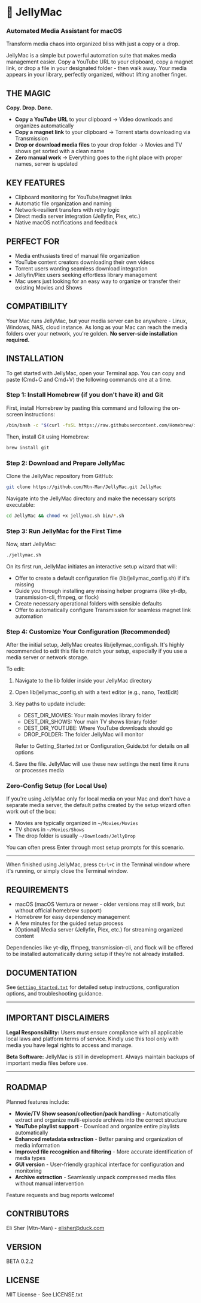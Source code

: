 # 🪼 JellyMac

### Automated Media Assistant for macOS

Transform media chaos into organized bliss with just a copy or a drop.

JellyMac is a simple but powerful automation suite that makes media management easier. Copy a YouTube URL to your clipboard, copy a magnet link, or drop a file in your designated folder - then walk away. Your media appears in your library, perfectly organized, without lifting another finger.

## THE MAGIC

**Copy. Drop. Done.**

- **Copy a YouTube URL** to your clipboard → Video downloads and organizes automatically
- **Copy a magnet link** to your clipboard → Torrent starts downloading via Transmission  
- **Drop or download media files** to your drop folder → Movies and TV shows get sorted with a clean name
- **Zero manual work** → Everything goes to the right place with proper names, server is updated

## KEY FEATURES

- Clipboard monitoring for YouTube/magnet links
- Automatic file organization and naming
- Network-resilient transfers with retry logic  
- Direct media server integration (Jellyfin, Plex, etc.)
- Native macOS notifications and feedback

## PERFECT FOR

- Media enthusiasts tired of manual file organization
- YouTube content creators downloading their own videos
- Torrent users wanting seamless download integration
- Jellyfin/Plex users seeking effortless library management
- Mac users just looking for an easy way to organize or transfer their existing Movies and Shows

## COMPATIBILITY

Your Mac runs JellyMac, but your media server can be anywhere - Linux, Windows, NAS, cloud instance. As long as your Mac can reach the media folders over your network, you're golden. **No server-side installation required.**

## INSTALLATION

To get started with JellyMac, open your Terminal app. You can copy and paste (Cmd+C and Cmd+V) the following commands one at a time.

### Step 1: Install Homebrew (if you don't have it) and Git

First, install Homebrew by pasting this command and following the on-screen instructions:

```bash
/bin/bash -c "$(curl -fsSL https://raw.githubusercontent.com/Homebrew/install/HEAD/install.sh)"
```

Then, install Git using Homebrew:

```bash
brew install git
```

### Step 2: Download and Prepare JellyMac

Clone the JellyMac repository from GitHub:

```bash
git clone https://github.com/Mtn-Man/JellyMac.git JellyMac
```

Navigate into the JellyMac directory and make the necessary scripts executable:

```bash
cd JellyMac && chmod +x jellymac.sh bin/*.sh
```

### Step 3: Run JellyMac for the First Time

Now, start JellyMac:

```bash
./jellymac.sh
```

On its first run, JellyMac initiates an interactive setup wizard that will:
- Offer to create a default configuration file (lib/jellymac_config.sh) if it's missing
- Guide you through installing any missing helper programs (like yt-dlp, transmission-cli, ffmpeg, or flock)
- Create necessary operational folders with sensible defaults
- Offer to automatically configure Transmission for seamless magnet link automation

### Step 4: Customize Your Configuration (Recommended)

After the initial setup, JellyMac creates lib/jellymac_config.sh. It's highly recommended to edit this file to match your setup, especially if you use a media server or network storage.

To edit:
1. Navigate to the lib folder inside your JellyMac directory
2. Open lib/jellymac_config.sh with a text editor (e.g., nano, TextEdit)
3. Key paths to update include:
   - DEST_DIR_MOVIES: Your main movies library folder
   - DEST_DIR_SHOWS: Your main TV shows library folder
   - DEST_DIR_YOUTUBE: Where YouTube downloads should go
   - DROP_FOLDER: The folder JellyMac will monitor
   
   Refer to Getting_Started.txt or Configuration_Guide.txt for details on all options
4. Save the file. JellyMac will use these new settings the next time it runs or processes media

### Zero-Config Setup (for Local Use)

If you're using JellyMac only for local media on your Mac and don't have a separate media server, the default paths created by the setup wizard often work out of the box:
- Movies are typically organized in `~/Movies/Movies`
- TV shows in `~/Movies/Shows` 
- The drop folder is usually `~/Downloads/JellyDrop`

You can often press Enter through most setup prompts for this scenario.

---

When finished using JellyMac, press `Ctrl+C` in the Terminal window where it's running, or simply close the Terminal window.

## REQUIREMENTS

- macOS (macOS Ventura or newer - older versions may still work, but without official homebrew support)
- Homebrew for easy dependency management
- A few minutes for the guided setup process
- [Optional] Media server (Jellyfin, Plex, etc.) for streaming organized content

Dependencies like yt-dlp, ffmpeg, transmission-cli, and flock will be offered to be installed automatically during setup if they're not already installed.

## DOCUMENTATION

See [`Getting_Started.txt`](Getting_Started.txt) for detailed setup instructions, configuration options, and troubleshooting guidance.

---

## IMPORTANT DISCLAIMERS

**Legal Responsibility:** Users must ensure compliance with all applicable local laws and platform terms of service. Kindly use this tool only with media you have legal rights to access and manage.

**Beta Software:** JellyMac is still in development. Always maintain backups of important media files before use.

---

## ROADMAP

Planned features include:

- **Movie/TV Show season/collection/pack handling** - Automatically extract and organize multi-episode archives into the correct structure
- **YouTube playlist support** - Download and organize entire playlists automatically
- **Enhanced metadata extraction** - Better parsing and organization of media information
- **Improved file recognition and filtering** - More accurate identification of media types
- **GUI version** - User-friendly graphical interface for configuration and monitoring
- **Archive extraction** - Seamlessly unpack compressed media files without manual intervention

Feature requests and bug reports welcome!

## CONTRIBUTORS

Eli Sher (Mtn-Man) - elisher@duck.com

## VERSION

BETA 0.2.2

## LICENSE

MIT License - See LICENSE.txt
